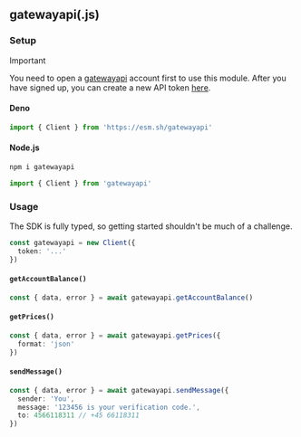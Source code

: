 ## gatewayapi(.js)

### Setup

> [!IMPORTANT]  
> You need to open a [gatewayapi](https://gatewayapi.com) account first to use this module. After you have signed up, you can create a new API token [here](https://gatewayapi.com/app/settings/api-oauth/).

#### Deno

```ts
import { Client } from 'https://esm.sh/gatewayapi'
```

#### Node.js

```bash
npm i gatewayapi
```

```ts
import { Client } from 'gatewayapi'
```

### Usage

The SDK is fully typed, so getting started shouldn't be much of a challenge.

```ts
const gatewayapi = new Client({
  token: '...'
})
```

#### `getAccountBalance()`

```ts
const { data, error } = await gatewayapi.getAccountBalance()
```

#### `getPrices()`

```ts
const { data, error } = await gatewayapi.getPrices({
  format: 'json'
})
```

#### `sendMessage()`

```ts
const { data, error } = await gatewayapi.sendMessage({
  sender: 'You',
  message: '123456 is your verification code.',
  to: 4566118311 // +45 66118311
})
```
